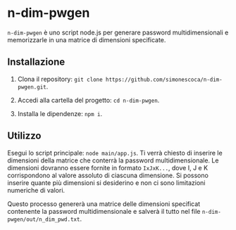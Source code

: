 # n-dim-pwgen

`n-dim-pwgen` è uno script node.js per generare password multidimensionali e memorizzarle in una matrice di dimensioni specificate.

## Installazione

1. Clona il repository: `git clone https://github.com/simonescoca/n-dim-pwgen.git`.

2. Accedi alla cartella del progetto: `cd n-dim-pwgen`.

3. Installa le dipendenze: `npm i`.

## Utilizzo

Esegui lo script principale: `node main/app.js`. Ti verrà chiesto di inserire le dimensioni della matrice che conterrà la password multidimensionale. Le dimensioni dovranno essere fornite in formato `IxJxK...`, dove I, J e K corrispondono al valore assoluto di ciascuna dimensione. Si possono inserire quante più dimensioni si desiderino e non ci sono limitazioni numeriche di valori.

Questo processo genererà una matrice delle dimensioni specificat contenente la password multidimensionale e salverà il tutto nel file `n-dim-pwgen/out/n_dim_pwd.txt`.